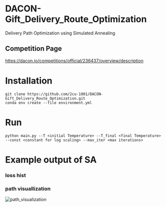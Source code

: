 # DACON-Gift_Delivery_Route_Optimization #
Delivery Path Optimization using Simulated Annealing


## Competition Page ##

https://dacon.io/competitions/official/236437/overview/description


# Installation #

    git clone https://github.com/2cu-1001/DACON-Gift_Delivery_Route_Optimization.git
    conda env create --file environment.yml



# Run #

    python main.py --T <initial Temperature> --T_final <final Temperature> --const <constant for log scaling> --max_iter <max iterations>


# Example output of SA #
### loss hist ###


### path visuallization ###
![path_visualization](https://github.com/user-attachments/assets/529828d9-d5e3-4845-8ab9-807430690056)
